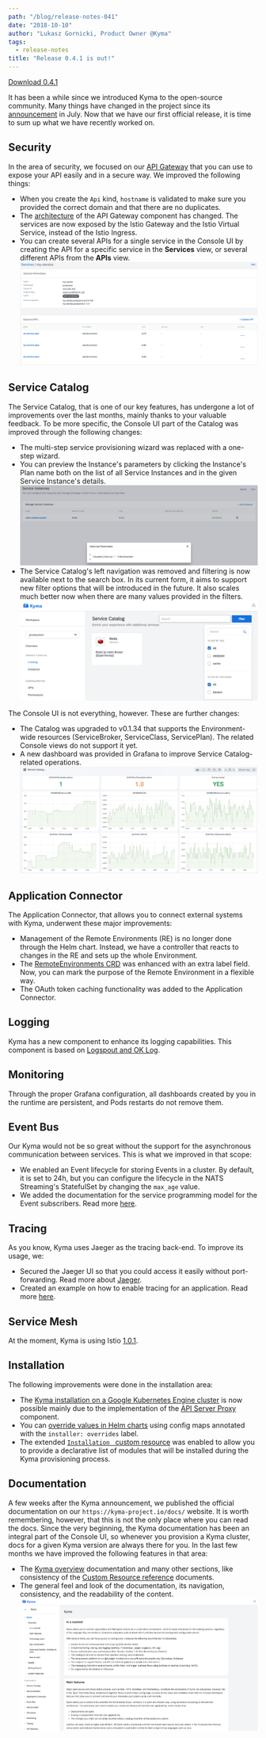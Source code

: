 ```yaml
---
path: "/blog/release-notes-041"
date: "2018-10-10"
author: "Lukasz Gornicki, Product Owner @Kyma"
tags:
  - release-notes
title: "Release 0.4.1 is out!"
---
```


<a class="btn-blog" href="https://github.com/kyma-project/kyma/releases/tag/0.4.1" alt="Download 0.4.1">Download 0.4.1</a>

It has been a while since we introduced Kyma to the open-source community. Many things have changed in the project since its [announcement](/blog/introducing-project-kyma) in July.
Now that we have our first official release, it is time to sum up what we have recently worked on.

<!-- overview -->

## Security

In the area of security, we focused on our [API Gateway](/docs/0.4/components/api-gateway) that you can use to expose your API easily and in a secure way. We improved the following things:
* When you create the `Api` kind, `hostname` is validated to make sure you provided the correct domain and that there are no duplicates.
* The [architecture](/docs/0.4/components/api-gateway#architecture-architecture) of the API Gateway component has changed. The services are now exposed by the Istio Gateway and the Istio Virtual Service, instead of the Istio Ingress.
* You can create several APIs for a single service in the Console UI by creating the API for a specific service in the **Services** view, or several different APIs from the **APIs** view.
![](./assets/multi-api.png)


## Service Catalog

The Service Catalog, that is one of our key features, has undergone a lot of improvements over the last months, mainly thanks to your valuable feedback. To be more specific, the Console UI part of the Catalog was improved through the following changes:
- The multi-step service provisioning wizard was replaced with a one-step wizard.
- You can preview the Instance's parameters by clicking the Instance's Plan name both on the list of all Service Instances and in the given Service Instance's details.
![](./assets/instance_params.png)
- The Service Catalog's left navigation was removed and filtering is now available next to the search box. In its current form, it aims to support new filter options that will be introduced in the future. It also scales much better now when there are many values provided in the filters.
![](./assets/filter.png)

The Console UI is not everything, however. These are further changes:
- The Catalog was upgraded to v0.1.34 that supports the Environment-wide resources (ServiceBroker, ServiceClass, ServicePlan). The related Console views do not support it yet.
- A new dashboard was provided in Grafana to improve Service Catalog-related operations.
![](./assets/sc_grafana_dashboard.png)

## Application Connector

The Application Connector, that allows you to connect external systems with Kyma, underwent these major improvements:
- Management of the Remote Environments (RE) is no longer done through the Helm chart. Instead, we have a controller that reacts to changes in the RE and sets up the whole Environment.
- The [RemoteEnvironments CRD](/docs/0.4/components/application-connector#custom-resource-remoteenvironment) was enhanced with an extra label field. Now, you can mark the purpose of the Remote Environment in a flexible way.
- The OAuth token caching functionality was added to the Application Connector.

## Logging

Kyma has a new component to enhance its logging capabilities. This component is based on [Logspout and OK Log](/docs/0.4/components/logging).

## Monitoring

Through the proper Grafana configuration, all dashboards created by you in the runtime are persistent, and Pods restarts do not remove them.

## Event Bus

Our Kyma would not be so great without the support for the asynchronous communication between services. This is what we improved in that scope:
- We enabled an Event lifecycle for storing Events in a cluster. By default, it is set to 24h, but you can configure the lifecycle in the NATS Streaming's StatefulSet by changing the `max_age` value.
- We added the documentation for the service programming model for the Event subscribers. Read more [here](/docs/0.4/components/event-bus#details-service-programming-model).

## Tracing

As you know, Kyma uses Jaeger as the tracing back-end. To improve its usage, we:
- Secured the Jaeger UI so that you could access it easily without port-forwarding. Read more about [Jaeger](/docs/0.4/components/tracing#overview-overview).
- Created an example on how to enable tracing for an application. Read more [here](https://github.com/kyma-project/examples/tree/master/tracing).

## Service Mesh

At the moment, Kyma is using Istio [1.0.1](https://istio.io/about/notes/1.0.1/).

## Installation

The following improvements were done in the installation area:
- The [Kyma installation on a Google Kubernetes Engine cluster](https://github.com/kyma-project/kyma/blob/0.5-rc/docs/kyma/docs/032-inst-gke-installation.md) is now possible mainly due to the implementation of the [API Server Proxy](https://github.com/kyma-project/kyma/tree/0.4.1/components/apiserver-proxy) component.
- You can [override values in Helm charts](https://github.com/kyma-project/kyma/blob/0.5-rc/docs/kyma/docs/044-gs-installation-overrides.md) using config maps annotated with the `installer: overrides` label.
- The extended [`Installation ` custom resource](/docs/0.4/root/kyma#custom-resource-installation) was enabled to allow you to provide a declarative list of modules that will be installed during the Kyma provisioning process.

## Documentation

A few weeks after the Kyma announcement, we published the official documentation on our `https://kyma-project.io/docs/` website. It is worth remembering, however, that this is not the only place where you can read the docs. Since the very beginning, the Kyma documentation has been an integral part of the Console UI, so whenever you provision a Kyma cluster, docs for a given Kyma version are always there for you. In the last few months we have improved the following features in that area:
- The [Kyma overview](/docs/0.4/root/kyma#overview-overview) documentation and many other sections, like consistency of the [Custom Resource reference](/docs/0.4/components/service-catalog#custom-resource-custom-resource) documents.
- The general feel and look of the documentation, its navigation, consistency, and the readability of the content.
![](./assets/docs-ui.png)
